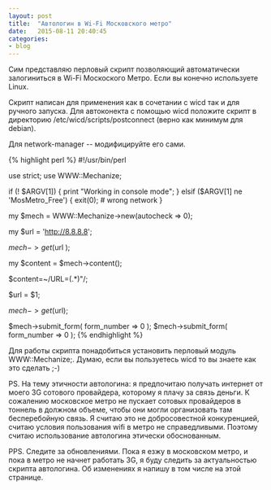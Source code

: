 ```yaml
---
layout: post
title:  "Автологин в Wi-Fi Московского метро"
date:   2015-08-11 20:40:45
categories:
- blog
---
```


Сим представляю перловый скрипт позволяющий автоматически залогиниться в Wi-Fi Москоского Метро. Если вы конечно используете Linux.

Скрипт написан для применения как в сочетании с wicd так и для ручного запуска. Для автоконекта с помощью wicd положите
скрипт в директорию /etc/wicd/scripts/postconnect (верно как минимум для debian).

Для network-manager -- модифицируйте его сами.

{% highlight perl %}
#!/usr/bin/perl

use strict;
use WWW::Mechanize;


if (! $ARGV[1])
{
  print "Working in console mode";
} elsif ($ARGV[1] ne 'MosMetro_Free')
{
  exit(0); # wrong network
}

my $mech = WWW::Mechanize->new(autocheck => 0);

my $url = 'http://8.8.8.8';

$mech->get($url );

my $content = $mech->content();

$content=~/URL=(.*)\"/;

$url = $1;

$mech->get($url);

$mech->submit_form( form_number => 0 );
$mech->submit_form( form_number => 0 );
{% endhighlight %}

Для работы скрипта понадобиться установить перловый модуль WWW::Mechanize;. Думаю, если вы пользуетесь wicd то вы знаете как это сделать ;-)

PS. На тему этичности автологина: я предпочитаю получать интернет от моего 3G сотового провайдера, которому я плачу за связь деньги.
К сожалению московское метро не пускает сотовых провайдеров в тоннель в должном объеме, чтобы они могли организовать там бесперебойную связь. Я считаю это
не добросовестной конкуренцией, считаю условия пользования wifi в метро не справедливыми. Поэтому считаю использование автологина этически обоснованным.

PPS. Следите за обновлениями. Пока я езжу в московском метро, и пока в метро не начнет работать 3G, я буду следить за актуальностью скрипта автологина.
Об изменениях я напишу в том числе на этой странице.